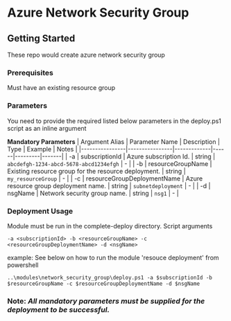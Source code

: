 # Azure Network Security Group

## Getting Started

These repo would create azure network security group


### Prerequisites

Must have an existing resource group

### Parameters

You need to provide the required listed below parameters in the deploy.ps1 script as an inline argument

**Mandatory Parameters**
| Argument Alias | Parameter Name | Description | Type | Example | Notes |
|----------------|----------------|-------------|------|---------|-------|
| -a | subscriptionId | Azure subscription Id. | string | `abcdefgh-1234-abcd-5678-abcd1234efgh` | - |
| -b | resourceGroupName | Existing resource group for the resource deployment. | string | `my_resourceGroup` | - |
| -c | resourceGroupDeploymentName | Azure resource group deployment name. | string | `subnetdeployment` | - |
| -d | nsgName | Network security group name. | string | `nsg1` | - |
### Deployment Usage

Module must be run in the complete-deploy directory. Script arguments 

`-a <subscriptionId> -b <resourceGroupName> -c <resourceGroupDeploymentName> -d <nsgName>`

example: See below on how to run the module 'resouce deployment' from powershell

`..\modules\network_security_group\deploy.ps1 -a $subscriptionId -b $resourceGroupName -c $resourceGroupDeploymentName -d $nsgName`

### Note: *All mandatory parameters must be supplied for the deployment to be successful.*
